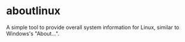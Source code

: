 # aboutlinux
A simple tool to provide overall system information for Linux, similar to Windows's "About...".
